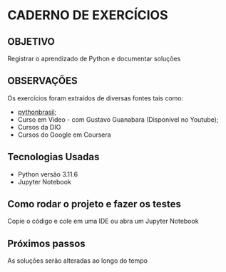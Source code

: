 # **CADERNO DE EXERCÍCIOS**
## **OBJETIVO**
Registrar o aprendizado de Python e documentar soluções
## **OBSERVAÇÕES**
Os exercícios foram extraídos de diversas fontes tais como: 
* [pythonbrasil](https://wiki.python.org.br/ListaDeExercicios);  
* Curso em Video - com Gustavo Guanabara (Disponível no Youtube); 
* Cursos da DIO
* Cursos do Google em Coursera
## **Tecnologias Usadas**
* Python versão 3.11.6
* Jupyter Notebook
## **Como rodar o projeto e fazer os testes**
Copie o código e cole em uma IDE ou abra um Jupyter Notebook
## **Próximos passos**
As soluções serão alteradas ao longo do tempo

